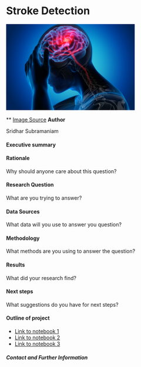 # Stroke Detection
<img src="images/stroke_image.jpg" alt="Stroke" style="max-width: 100%;" width="350">

** [Image Source](https://vitals.sutterhealth.org/stroke-and-heart-attack-rapid-response-timing-is-everything/)
**Author**

Sridhar Subramaniam

#### Executive summary

#### Rationale
Why should anyone care about this question?

#### Research Question
What are you trying to answer?

#### Data Sources
What data will you use to answer you question?

#### Methodology
What methods are you using to answer the question?

#### Results
What did your research find?

#### Next steps
What suggestions do you have for next steps?

#### Outline of project

- [Link to notebook 1]()
- [Link to notebook 2]()
- [Link to notebook 3]()


##### Contact and Further Information